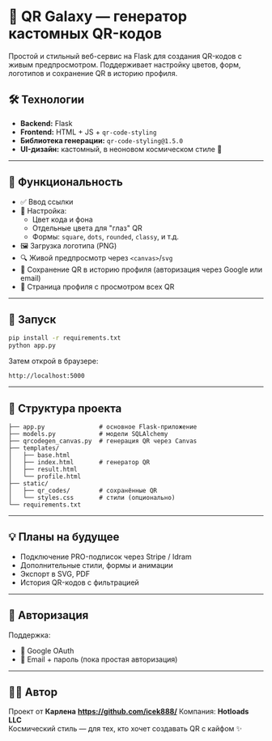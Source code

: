# 🚀 QR Galaxy — генератор кастомных QR-кодов

Простой и стильный веб-сервис на Flask для создания QR-кодов с живым предпросмотром. Поддерживает настройку цветов, форм, логотипов и сохранение QR в историю профиля.

## 🛠 Технологии

- **Backend:** Flask  
- **Frontend:** HTML + JS + `qr-code-styling`
- **Библиотека генерации:** `qr-code-styling@1.5.0`
- **UI-дизайн:** кастомный, в неоновом космическом стиле 🌌

---

## 🔧 Функциональность

- ✅ Ввод ссылки
- 🎨 Настройка:
  - Цвет кода и фона
  - Отдельные цвета для "глаз" QR
  - Формы: `square`, `dots`, `rounded`, `classy`, и т.д.
- 🖼️ Загрузка логотипа (PNG)
- 🔍 Живой предпросмотр через `<canvas>`/`svg`
- 💾 Сохранение QR в историю профиля (авторизация через Google или email)
- 🧾 Страница профиля с просмотром всех QR

---

## 🚀 Запуск

```bash
pip install -r requirements.txt
python app.py
```

Затем открой в браузере:

```
http://localhost:5000
```

---

## 📁 Структура проекта

```
├── app.py               # основное Flask-приложение
├── models.py            # модели SQLAlchemy
├── qrcodegen_canvas.py  # генерация QR через Canvas
├── templates/
│   ├── base.html
│   ├── index.html       # генератор QR
│   ├── result.html
│   └── profile.html
├── static/
│   ├── qr_codes/        # сохранённые QR
│   └── styles.css       # стили (опционально)
└── requirements.txt
```

---

## 💡 Планы на будущее

- Подключение PRO-подписок через Stripe / Idram
- Дополнительные стили, формы и анимации
- Экспорт в SVG, PDF
- История QR-кодов с фильтрацией

---

## 🔐 Авторизация

Поддержка:

- 🔐 Google OAuth
- 📨 Email + пароль (пока простая авторизация)

---

## 👨‍🚀 Автор

Проект от **Карлена**   **https://github.com/icek888/**
Компания: **Hotloads LLC**  
Космический стиль — для тех, кто хочет создавать QR с кайфом ✨
